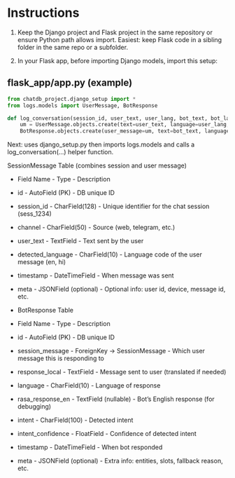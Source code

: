 # Instructions

1. Keep the Django project and Flask project in the same repository or ensure Python path allows import. Easiest: keep Flask code in a sibling folder in the same repo or a subfolder.

2. In your Flask app, before importing Django models, import this setup:

## flask_app/app.py (example)

```python
from chatdb_project.django_setup import *
from logs.models import UserMessage, BotResponse

def log_conversation(session_id, user_text, user_lang, bot_text, bot_lang):
    um = UserMessage.objects.create(text=user_text, language=user_lang, session_id=session_id)
    BotResponse.objects.create(user_message=um, text=bot_text, language=bot_lang)
```

Next:
uses django_setup.py then imports logs.models and calls a log_conversation(...) helper function.

SessionMessage Table (combines session and user message)

- Field Name - Type - Description
- id - AutoField (PK) - DB unique ID
- session_id - CharField(128) - Unique identifier for the chat session (sess_1234)
- channel - CharField(50) - Source (web, telegram, etc.)
- user_text - TextField - Text sent by the user
- detected_language - CharField(10) - Language code of the user message (en, hi)
- timestamp - DateTimeField - When message was sent
- meta - JSONField (optional) - Optional info: user id, device, message id, etc.

- BotResponse Table
- Field Name - Type - Description
- id - AutoField (PK) - DB unique ID
- session_message - ForeignKey → SessionMessage - Which user message this is responding to
- response_local - TextField - Message sent to user (translated if needed)
- language - CharField(10) - Language of response
- rasa_response_en - TextField (nullable) - Bot’s English response (for debugging)
- intent - CharField(100) - Detected intent
- intent_confidence - FloatField - Confidence of detected intent
- timestamp - DateTimeField - When bot responded
- meta - JSONField (optional) - Extra info: entities, slots, fallback reason, etc.
